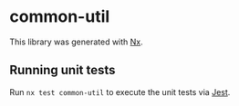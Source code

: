 # common-util

This library was generated with [Nx](https://nx.dev).

## Running unit tests

Run `nx test common-util` to execute the unit tests via [Jest](https://jestjs.io).

